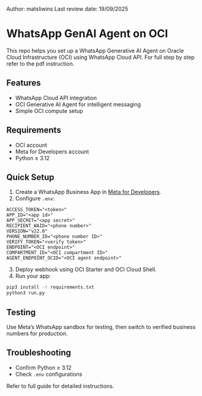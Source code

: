 Author: matsliwins
Last review date: 19/09/2025

# WhatsApp GenAI Agent on OCI

This repo helps you set up a WhatsApp Generative AI Agent on Oracle Cloud Infrastructure (OCI) using WhatsApp Cloud API. For full step by step refer to the pdf instruction.

## Features
- WhatsApp Cloud API integration
- OCI Generative AI Agent for intelligent messaging
- Simple OCI compute setup

## Requirements
- OCI account
- Meta for Developers account
- Python ≥ 3.12

## Quick Setup
1. Create a WhatsApp Business App in [Meta for Developers](https://developers.facebook.com).
2. Configure `.env`:
```env
ACCESS_TOKEN="<token>"
APP_ID="<app id>"
APP_SECRET="<app secret>"
RECIPIENT_WAID="<phone number>"
VERSION="v22.0"
PHONE_NUMBER_ID="<phone number ID>"
VERIFY_TOKEN="<verify token>"
ENDPOINT="<OCI endpoint>"
COMPARTMENT_ID="<OCI compartment ID>"
AGENT_ENDPOINT_OCID="<OCI agent endpoint>"
```
3. Deploy webhook using OCI Starter and OCI Cloud Shell.
4. Run your app:
```bash
pip3 install -r requirements.txt
python3 run.py
```

## Testing
Use Meta’s WhatsApp sandbox for testing, then switch to verified business numbers for production.

## Troubleshooting
- Confirm Python ≥ 3.12
- Check `.env` configurations

Refer to full guide for detailed instructions.

